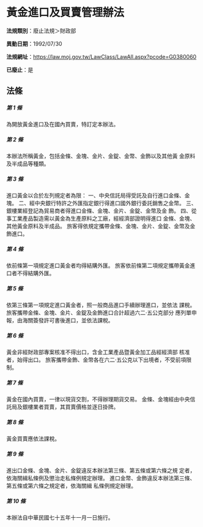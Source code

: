 # 黃金進口及買賣管理辦法

**法規類別**：廢止法規＞財政部

**異動日期**：1992/07/30  

**法規網址**：https://law.moj.gov.tw/LawClass/LawAll.aspx?pcode=G0380060

**已廢止**：是



## 法條
##### 第 1 條
為開放黃金進口及在國內買賣，特訂定本辦法。

##### 第 2 條
本辦法所稱黃金，包括金條、金塊、金片、金錠、金幣、金飾以及其他黃
金原料及半成品等種類。


##### 第 3 條
進口黃金以合於左列規定者為限：
一、中央信託局得受託及自行進口金條、金塊。
二、經中央銀行特許之外匯指定銀行得進口國外銀行委託銷售之金幣。
三、銀樓業經登記為貿易商者得進口金條、金塊、金片、金錠、金幣及金
    飾。
四、從事工業產品製造需以黃金為生產原料之工廠，經經濟部證明得進口
    金條、金塊、其他黃金原料及半成品。
旅客得依規定攜帶金條、金塊、金片、金錠、金幣及金飾進口。


##### 第 4 條
依前條第一項規定進口黃金者均得結購外匯。
旅客依前條第二項規定攜帶黃金進口者不得結購外匯。

##### 第 5 條
依第三條第一項規定進口黃金者，照一般商品進口手續辦理進口，並依法
課稅。
旅客攜帶金條、金塊、金片、金錠及金飾進口合計超過六二‧五公克部分
應列單申報，由海關簽發許可書後進口，並依法課稅。


##### 第 6 條
黃金非經財政部專案核准不得出口，含金工業產品暨黃金加工品經經濟部
核准者，始得出口。
旅客攜帶金飾、金幣各在六二‧五公克以下出境者，不受前項限制。


##### 第 7 條
黃金在國內買賣，一律以現貨交割，不得辦理期貨交易。
金條、金塊經由中央信託局及銀樓業者買賣，其買賣價格並逐日掛牌。

##### 第 8 條
黃金買賣應依法課稅。

##### 第 9 條
進出口金條、金塊、金片、金錠違反本辦法第三條、第五條或第六條之規
定者，依海關緝私條例及懲治走私條例規定辦理。
進口金幣、金飾違反本辦法第三條、第五條或第六條之規定者，依海關緝
私條例規定辦理。


##### 第 10 條
本辦法自中華民國七十五年十一月一日施行。


